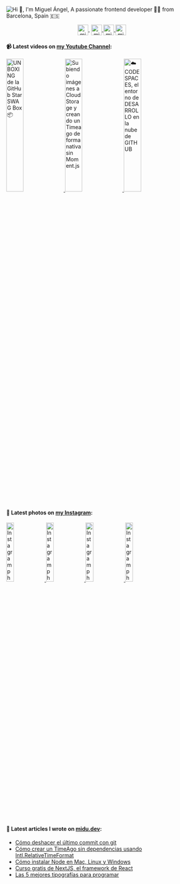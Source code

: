 ![Hi 👋, I'm Miguel Ángel, A passionate frontend developer 👨‍💻 from Barcelona, Spain 🇪🇸](https://user-images.githubusercontent.com/1561955/87921826-64412300-ca7b-11ea-82b3-944145ae77fa.png)

<p align="center">
   <a href="https://youtube.com/midudev" target="blank" style='margin-right:4px'>
    <img align="center" src="https://cdn.jsdelivr.net/npm/simple-icons@3.0.1/icons/youtube.svg" alt="midudev" height="28px" width="28px" />
  </a>
  <a href="https://twitter.com/midudev" target="blank">
    <img align="center" src="https://cdn.jsdelivr.net/npm/simple-icons@3.0.1/icons/twitter.svg" alt="midudev" height="28px" width="28px" />
  </a>
  <a href="https://fb.com/midudev.frontend" target="blank">
    <img align="center" src="https://cdn.jsdelivr.net/npm/simple-icons@3.0.1/icons/facebook.svg" alt="midudev.frontend" height="28px" width="28px" />
  </a>
  <a href="https://instagram.com/midu.dev" target="blank">
    <img align="center" src="https://cdn.jsdelivr.net/npm/simple-icons@3.0.1/icons/instagram.svg" alt="midu.dev" height="28px" width="28px" />
  </a>
</p>

#### 📹 Latest videos on [my Youtube Channel](https://youtube.com/midudev):

<a href='https://youtu.be/JEUGiiMT4A0' target='_blank'>
  <img width='30%' src='https://img.youtube.com/vi/JEUGiiMT4A0/mqdefault.jpg' alt='UNBOXING de la GitHub Star SWAG Box 📦' />
</a>
<a href='https://youtu.be/AiyiiXXChwo' target='_blank'>
  <img width='30%' src='https://img.youtube.com/vi/AiyiiXXChwo/mqdefault.jpg' alt='Subiendo imágenes a Cloud Storage y creando un Timeago de forma nativa sin Moment.js' />
</a>
<a href='https://youtu.be/pe8BCC2EDxg' target='_blank'>
  <img width='30%' src='https://img.youtube.com/vi/pe8BCC2EDxg/mqdefault.jpg' alt='☁️ CODESPACES, el entorno de DESARROLLO en la nube de GITHUB' />
</a>

#### 📸 Latest photos on [my Instagram](https://instagram.com/midu.dev):

<a href='https://www.instagram.com/p/CEZz9rcHth0/' target='_blank'>
  <img width='20%' src='https://instagram.fbcn1-1.fna.fbcdn.net/v/t51.2885-15/e15/c0.0.1079.1079a/s640x640/118418249_1064357440629036_1236217361046653697_n.jpg?_nc_ht=instagram.fbcn1-1.fna.fbcdn.net&_nc_cat=100&_nc_ohc=jCKyth97E08AX9lLpgG&oh=5b8405b84bacc524301759a1dd0756c9&oe=5F7089B8' alt='Instagram photo' />
</a>
<a href='https://www.instagram.com/p/CEW14AsloBw/' target='_blank'>
  <img width='20%' src='https://instagram.fbcn1-1.fna.fbcdn.net/v/t51.2885-15/e15/c0.0.1079.1079a/s640x640/118242574_315643552988623_7899668857543388946_n.jpg?_nc_ht=instagram.fbcn1-1.fna.fbcdn.net&_nc_cat=107&_nc_ohc=m8FCzvwZuAAAX9rKhm9&oh=c07783288139f7b0d49cb5ec98612d4d&oe=5F737350' alt='Instagram photo' />
</a>
<a href='https://www.instagram.com/p/CEKyjLogD2Y/' target='_blank'>
  <img width='20%' src='https://instagram.fbcn1-1.fna.fbcdn.net/v/t51.2885-15/sh0.08/e35/s640x640/117988285_350469802614678_4422885487078557552_n.jpg?_nc_ht=instagram.fbcn1-1.fna.fbcdn.net&_nc_cat=106&_nc_ohc=PQWMnzifXoEAX-X-Rpp&oh=c0becbfac0cc6d3219a17162fd8fe7d3&oe=5F72A318' alt='Instagram photo' />
</a>
<a href='https://www.instagram.com/p/CEE7L2lHooX/' target='_blank'>
  <img width='20%' src='https://instagram.fbcn1-1.fna.fbcdn.net/v/t51.2885-15/sh0.08/e35/s640x640/117706753_2709467539301568_738448095981736154_n.jpg?_nc_ht=instagram.fbcn1-1.fna.fbcdn.net&_nc_cat=100&_nc_ohc=P3ZmFiVYn10AX8vhNLe&oh=7725dfb822711217108f0833d668d4bd&oe=5F7346EB' alt='Instagram photo' />
</a>

#### 📝 Latest articles I wrote on [midu.dev](https://midu.dev):
- [Cómo deshacer el último commit con git](https://midu.dev/como-deshacer-el-ultimo-commit-git/)
- [Cómo crear un TimeAgo sin dependencias usando Intl.RelativeTimeFormat](https://midu.dev/como-crear-un-time-ago-sin-dependencias-intl-relativeformat/)
- [Cómo instalar Node en Mac, Linux y Windows](https://midu.dev/como-instalar-node-en-mac-y-windows/)
- [Curso gratis de NextJS, el framework de React](https://midu.dev/curso-gratis-next-js-framework-de-react-2020/)
- [Las 5 mejores tipografías para programar](https://midu.dev/las-mejores-tipografias-para-programar/)